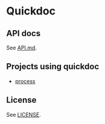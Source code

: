 # Quickdoc

## API docs

See [API.md](API.md).

## Projects using quickdoc

- [process](https://github.com/babashka/process/API.md)

## License

See [LICENSE](LICENSE).
